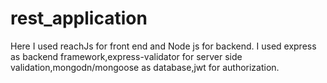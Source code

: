 # rest_application
Here I  used reachJs for front end and Node js for backend.
I used express as backend framework,express-validator for server side validation,mongodn/mongoose as database,jwt for authorization.

